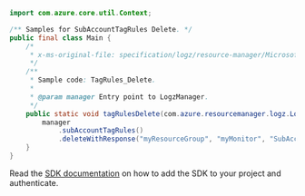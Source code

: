 ```java
import com.azure.core.util.Context;

/** Samples for SubAccountTagRules Delete. */
public final class Main {
    /*
     * x-ms-original-file: specification/logz/resource-manager/Microsoft.Logz/stable/2020-10-01/examples/SubAccountTagRules_Delete.json
     */
    /**
     * Sample code: TagRules_Delete.
     *
     * @param manager Entry point to LogzManager.
     */
    public static void tagRulesDelete(com.azure.resourcemanager.logz.LogzManager manager) {
        manager
            .subAccountTagRules()
            .deleteWithResponse("myResourceGroup", "myMonitor", "SubAccount1", "default", Context.NONE);
    }
}
```

Read the [SDK documentation](https://github.com/Azure/azure-sdk-for-java/blob/azure-resourcemanager-logz_1.0.0-beta.1/sdk/logz/azure-resourcemanager-logz/README.md) on how to add the SDK to your project and authenticate.

